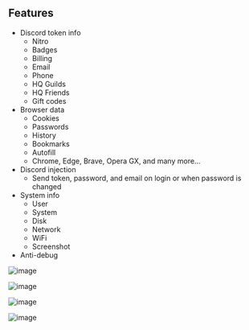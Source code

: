 

## Features

-   Discord token info
    -   Nitro
    -   Badges
    -   Billing
    -   Email
    -   Phone
    -   HQ Guilds
    -   HQ Friends
    -   Gift codes
-   Browser data
    -   Cookies
    -   Passwords
    -   History
    -   Bookmarks
    -   Autofill
    -   Chrome, Edge, Brave, Opera GX, and many more...
-   Discord injection
    -   Send token, password, and email on login or when password is changed
-   System info
    -   User
    -   System
    -   Disk
    -   Network
    -   WiFi
    -   Screenshot
-   Anti-debug

![image](https://github.com/RCmethodz/RCGrabber/assets/155228545/277ec444-913c-4163-ae75-1733040aa323)

![image](https://github.com/RCmethodz/RCGrabber/assets/155228545/6cc612c9-0041-474d-a7dc-ba315f057ec5)

![image](https://github.com/RCmethodz/RCGrabber/assets/155228545/f6070e1b-5729-4b68-a04e-b9ef8ca30d00)

![image](https://github.com/RCmethodz/RCGrabber/assets/155228545/acc30bbd-d8a9-4176-8308-aeb05e2af4aa)
